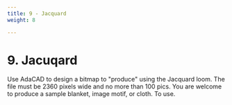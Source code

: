 ```yaml
---
title: 9 - Jacquard
weight: 8

---
```


# 9. Jacuqard

Use AdaCAD to design a bitmap to "produce" using the Jacquard loom. The file must be 2360 pixels wide and no more than 100 pics. You are welcome to produce a sample blanket, image motif, or cloth. To use. 


